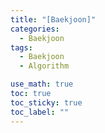 ```yaml
---
title: "[Baekjoon]"
categories:
  - Baekjoon
tags:
  - Baekjoon
  - Algorithm

use_math: true
toc: true
toc_sticky: true
toc_label: ""
---
```


